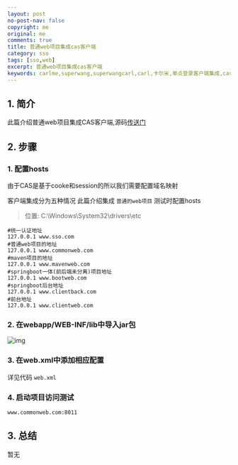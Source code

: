 ```yaml
---
layout: post
no-post-nav: false 
copyright: me
original: me
comments: true
title: 普通web项目集成cas客户端
category: sso
tags: [sso,web]
excerpt: 普通web项目集成cas客户端
keywords: carlme,superwang,superwangcarl,carl,卡尔米,单点登录客户端集成,cas,client
---
```


## 1. 简介

此篇介绍普通web项目集成CAS客户端,源码[传送门](https://github.com/SuperWangCarl/cas-client/tree/master/sso-client-common-web)

## 2. 步骤

### 1. 配置hosts

由于CAS是基于cooke和session的所以我们需要配置域名映射

客户端集成分为五种情况 此篇介绍集成 `普通的web项目`
测试时配置hosts

> 位置: C:\Windows\System32\drivers\etc

```shell
#统一认证地址
127.0.0.1 www.sso.com
#普通web项目的地址
127.0.0.1 www.commonweb.com
#maven项目的地址
127.0.0.1 www.mavenweb.com
#springboot一体(前后端未分离)项目地址
127.0.0.1 www.bootweb.com
#springboot后台地址
127.0.0.1 www.clientback.com
#前台地址
127.0.0.1 www.clientweb.com
```

### 2. 在webapp/WEB-INF/lib中导入jar包

![img](../../assets/images/blog/2019/20190412144536.png)

### 3. 在web.xml中添加相应配置

详见代码 `web.xml`

### 4. 启动项目访问测试

```
www.commonweb.com:8011
```

## 3. 总结

暂无